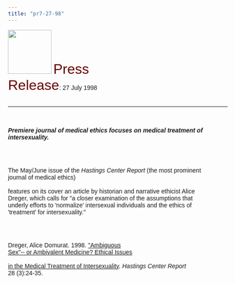```yaml
---
title: "pr7-27-98"
---
```


  
  


<IMG SRC="/img/logo100.gif" HEIGHT="101" WIDTH="100" NATURALSIZEFLAG="0" ALIGN="BOTTOM" />  
 <FONT FACE="Arial,Helvetica"><FONT COLOR="#660000" SIZE="+3">Press<br />Release</FONT>: 27 July 1998<A NAME="top"></A> <BR /><br />

<HR ALIGN="LEFT" />

<BR /><br /><B><I>Premiere journal of medical ethics focuses on medical treatment of<br />intersexuality.</I></B></P><br /><br />

<P>
  The May/June issue of the <I>Hastings Center Report</I> (the most prominent<br />journal of medical ethics) <BR /><br />features on its cover an article by historian and narrative ethicist Alice<br />Dreger, which calls for "a closer examination of the assumptions that<br />underly efforts to 'normalize' intersexual individuals and the ethics of<br />'treatment' for intersexuality."
</P>

<br /><br />

<P>
  Dreger, Alice Domurat. 1998. <A HREF="http://www.isna.org/library/dreger-ambivalent.html">"Ambiguous<br />Sex"-- or Ambivalent Medicine? Ethical Issues <BR /><br />in the Medical Treatment of Intersexuality</A>. <I>Hastings Center Report</I><br />28 (3):24-35.
</P>

<br /><br />

<P ALIGN="CENTER">
  &nbsp;&nbsp;&nbsp;&nbsp;&nbsp;&nbsp;&nbsp;&nbsp;&nbsp;&nbsp;&nbsp;&nbsp;&nbsp;&nbsp;&nbsp;&nbsp;&nbsp;&nbsp;&nbsp;&nbsp;&nbsp;&nbsp;&nbsp;&nbsp;&nbsp;&nbsp;&nbsp;&nbsp;&nbsp;&nbsp;&nbsp;&nbsp;&nbsp;&nbsp;&nbsp;&nbsp;&nbsp;&nbsp;&nbsp;&nbsp;&nbsp;&nbsp;&nbsp;&nbsp;&nbsp;<br />